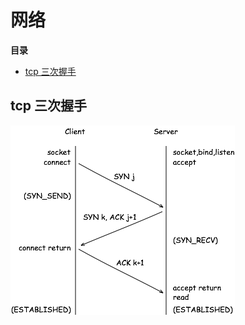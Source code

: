 # 网络

**目录**

<!-- vim-markdown-toc GFM -->
* [tcp 三次握手](#tcp-三次握手)

<!-- vim-markdown-toc -->

## tcp 三次握手

![tcp shakes](./assets/tcp-shakes.png)
